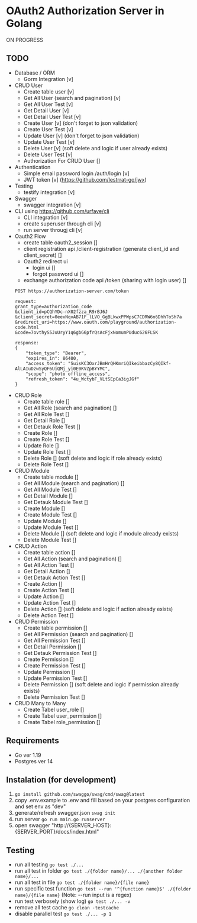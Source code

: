 # OAuth2 Authorization Server in Golang
ON PROGRESS

## TODO
- Database / ORM
    - Gorm Integration [v]
- CRUD User
    - Create table user [v]
    - Get All User (search and pagination) [v]
    - Get All User Test [v]
    - Get Detail User [v]
    - Get Detail User Test [v]
    - Create User [v] (don't forget to json validation)
    - Create User Test [v]
    - Update User [v] (don't forget to json validation)
    - Update User Test [v]
    - Delete User [v] (soft delete and logic if user already exists)
    - Delete User Test [v]
    - Authorization For CRUD User []
- Authentication
    - Simple email password login /auth/login [v]
    - JWT token [v] (https://github.com/lestrrat-go/jwx)
- Testing
    - testify integration [v]
- Swagger
    - swagger integration [v]
- CLI using https://github.com/urfave/cli
    - CLI integration [v]
    - create superuser through cli [v]
    - run server througj cli [v]
- Oauth2 Flow
    - create table oauth2_session []
    - client registration api /client-registration (generate client_id and client_secret) []
    - Oauth2 redirect ui
        - login ui []
        - forgot password ui []
    - exchange authorization code api /token (sharing with login user) []
    ```
    POST https://authorization-server.com/token 

    request:
    grant_type=authorization_code
    &client_id=pCQhYDc-nX02fzza_R9rBJ6J
    &client_secret=0eevNqvAB71F_lLVO_GgBLkwxPPWpsC7CDRW6n6DhhToSh7a
    &redirect_uri=https://www.oauth.com/playground/authorization-code.html
    &code=7ovthyS5JuUryY1q6gbG6pfrQsAcFjxNomumPUduc626FLSK

    response:
    {
        "token_type": "Bearer",
        "expires_in": 86400,
        "access_token": "SuisKC3OxrJBmHrQHKmriQIkeibbazCy8QIkf-AlLAIuDzwSyQF6UiQMj_yi0E0KVZpBYYMC",
        "scope": "photo offline_access",
        "refresh_token": "4u_WctybF_VLtSEpCa3igJGf"
    }

    ```
- CRUD Role
    - Create table role []
    - Get All Role (search and pagination) []
    - Get All Role Test []
    - Get Detail Role []
    - Get Detauk Role Test []
    - Create Role []
    - Create Role Test []
    - Update Role []
    - Update Role Test []
    - Delete Role [] (soft delete and logic if role already exists)
    - Delete Role Test []
- CRUD Module
    - Create table module []
    - Get All Module (search and pagination) []
    - Get All Module Test []
    - Get Detail Module []
    - Get Detauk Module Test []
    - Create Module []
    - Create Module Test []
    - Update Module []
    - Update Module Test []
    - Delete Module [] (soft delete and logic if module already exists)
    - Delete Module Test []
- CRUD Action
    - Create table action []
    - Get All Action (search and pagination) []
    - Get All Action Test []
    - Get Detail Action []
    - Get Detauk Action Test []
    - Create Action []
    - Create Action Test []
    - Update Action []
    - Update Action Test []
    - Delete Action [] (soft delete and logic if action already exists)
    - Delete Action Test []
- CRUD Permission
    - Create table permission []
    - Get All Permission (search and pagination) []
    - Get All Permission Test []
    - Get Detail Permission []
    - Get Detauk Permission Test []
    - Create Permission []
    - Create Permission Test []
    - Update Permission []
    - Update Permission Test []
    - Delete Permission [] (soft delete and logic if permission already exists)
    - Delete Permission Test []
- CRUD Many to Many
    - Create Tabel user_role []
    - Create Tabel user_permission []
    - Create Tabel role_permission []

## Requirements
- Go ver 1.19
- Postgres ver 14

## Instalation (for development)
1. `go install github.com/swaggo/swag/cmd/swag@latest`
1. copy .env.example to .env and fill based on your postgres configuration and set env as "dev"
1. generate/refresh swagger.json `swag init`
1. run server `go run main.go runserver`
1. open swagger "http://{SERVER_HOST}:{SERVER_PORT}/docs/index.html"

## Testing

- run all testing `go test ./...`
- run all test in folder `go test ./{folder name}/... ./{another folder name}/...`
- run all test in file `go test ./{folder name}/{file name}`
- run specific test function `go test --run '^{function name}$' ./{folder name}/{file name}` (Note: --run input is a regex)
- run test verbosely (show log) `go test ./... -v`
- remove all test cache `go clean -testcache`
- disable parallel test `go test ./... -p 1`
